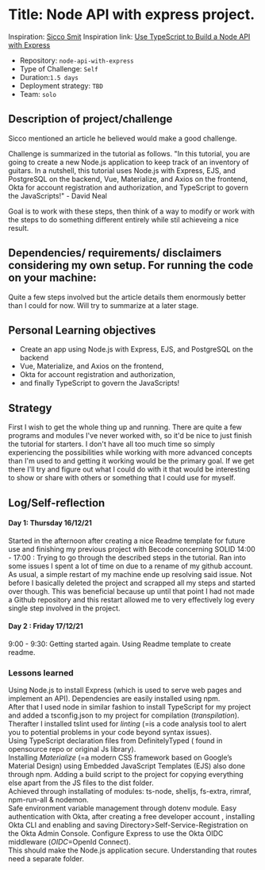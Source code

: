 # Title: Node API with express project. 
Inspiration: [Sicco Smit](https://github.com/Sick-0)
Inspiration link: [Use TypeScript to Build a Node API with Express](https://developer.okta.com/blog/2018/11/15/node-express-typescript)

- Repository: `node-api-with-express`
- Type of Challenge: `Self`
- Duration:`1.5 days`
- Deployment strategy: `TBD`
- Team: `solo`

## Description of project/challenge

Sicco mentioned an article he believed would make a good challenge. 

Challenge is summarized in the tutorial as follows. 
"In this tutorial, you are going to create a new Node.js application to keep track of an inventory of guitars. In a nutshell, this tutorial uses Node.js with Express, EJS, and PostgreSQL on the backend, Vue, Materialize, and Axios on the frontend, Okta for account registration and authorization, and TypeScript to govern the JavaScripts!" - David Neal 

Goal is to work with these steps, then think of a way to modify or work with the steps to do something different entirely while stil achieveing a nice result. 


## Dependencies/ requirements/ disclaimers considering my own setup. For running the code on your machine: 
Quite a few steps involved but the article details them enormously better than I could for now. Will try to summarize at a later stage. 


## Personal Learning objectives  

- Create an app using Node.js with Express, EJS, and PostgreSQL on the backend 
- Vue, Materialize, and Axios on the frontend, 
- Okta for account registration and authorization, 
- and finally TypeScript to govern the JavaScripts!
 

## Strategy

First I wish to get the whole thing up and running. There are quite a few programs and modules I've never worked with, so it'd be nice to just finish the tutorial for starters. I don't have all too much time so simply experiencing the possibilities while working with more advanced concepts than I'm used to and getting it working would be the primary goal. 
If we get there I'll try and figure out what I could do with it that would be interesting to show or share with others or something that I could use for myself.  


## Log/Self-reflection

#### Day 1: Thursday 16/12/21  

Started in the afternoon after creating a nice Readme template for future use and finishing my previous project with Becode concerning SOLID
14:00 - 17:00 : Trying to go through the described steps in the tutorial.  Ran into some issues I spent a lot of time on due to a rename of my github account. As usual, a simple restart of my machine ende up resolving said issue.  Not before I basically deleted the project and scrapped all my steps and started over though.  This was beneficial because up until that point I had not made a Github repository and this restart allowed me to very effectively log every single step involved in the project.  
#### Day 2 : Friday 17/12/21

9:00 - 9:30: Getting started again. Using Readme template to create readme. 

### Lessons learned

Using Node.js to install Express (which is used to serve web pages and implement an API). 
Dependencies are easily installed using npm.  
After that I used node in similar fashion to install TypeScript for my project and added a tsconfig.json to my project for compilation (*transpilation*).  
Therafter I installed tslint used for *linting* (=is a code analysis tool to alert you to potential problems in your code beyond syntax issues).  
Using TypeScript declaration files from DefinitelyTyped ( found in opensource repo or original Js library).  
Installing *Materialize* (=a modern CSS framework based on Google’s Material Design) using Embedded JavaScript Templates (EJS) also done through npm. 
Adding a build script to the project for copying everything else apart from the JS files to the dist folder.   
Achieved through installating of modules: ts-node, shelljs, fs-extra, rimraf, npm-run-all & nodemon.  
Safe environment variable management through dotenv module.
Easy authentication with Okta, after creating a free developer account , installing Okta CLI and enabling and saving Directory>Self-Service-Registration on the Okta Admin Console. 
Configure Express to use the Okta OIDC middleware (*OIDC*=OpenId Connect).  
This should make the Node.js application secure. 
Understanding that routes need a separate folder. 



